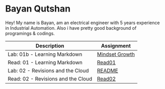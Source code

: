 # Bayan Qutshan
Hey! My name is Bayan, am an electrical engineer with 5 years experience in Industrial Automation. Also i have pretty good background of programings & codings.
 
|  Description  | Assignment    |
| ----------- | ----------- |
| Lab: 01b - Learning Markdown      | [Mindset Growth](https://bianqt.github.io/reading-notes/growthmindset)       |
| Read: 01 - Learning Markdown  | [Read01](https://bianqt.github.io/reading-notes/read01)      |
| Lab: 02 - Revisions and the Cloud  | [README](https://bianqt.github.io/reading-notes/)      |
| Read: 02 - Revisions and the Cloud  | [Read02](https://bianqt.github.io/reading-notes/read02)      |